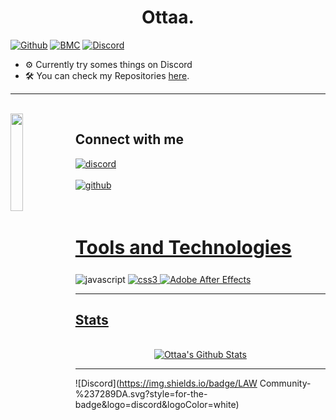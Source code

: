 <h1 align="center">Ottaa.</h1> 


[![Github](https://img.shields.io/twitter/url?label=Github&logo=GithUb&style=social&url=https%3A%2F%2Fgithub.com%2FOttaaDev)](https://github.com/OttaaDev)
           [![BMC](https://img.shields.io/badge/buy_me_a-coffee-FFDD00?style=shield&logo=paypal)](paypal.me/MoneymeYsa)
                   [![Discord](https://discordapp.com/api/guilds/716364441658327120/embed.png?style=shield)](https://discord.com/invite/cPKc5B6Gnv)




- ⚙ Currently try somes things on Discord
- 🛠 You can check my Repositories [here](https://github.com/OttaaDev?tab=repositories).

---

<br>
<img src ="https://drive.google.com/uc?export=view&id=1qg9c1Ek5w5ZXQjYfrSSRAxp5B6Ii-Zuf" align = "left" width = 20%>
<div>
<h2  > Connect with me</h2>


[<img align="top" alt="discord" src="https://img.shields.io/badge/Discord-5165f6?style=for-the-badge&logo=discord&logoColor=white" />](https://discord.gg/cPKc5B6Gnv)
<br>  
[<img align="top" alt="github" src="https://img.shields.io/badge/GitHub-000000?style=for-the-badge&logo=github&logoColor=white" />](https://github.com/OttaaDev)
<br>  
</div>
<br>


<h2 style="font-size:30px" align ="left" width = 100%><u>Tools and Technologies</u></h2>

<img src="https://img.shields.io/badge/JavaScript-000000?style=for-the-badge&logo=javascript&logoColor=white" alt="javascript" />  <a href="https://www.w3schools.com/css/" target="_blank"> <img src="https://img.shields.io/badge/CSS3-1572B6?style=for-the-badge&logo=css3&logoColor=white"
 alt="css3"  />  ![Adobe After Effects](https://img.shields.io/badge/Adobe%20After%20Effects-9999FF.svg?style=for-the-badge&logo=Adobe%20After%20Effects&logoColor=white)

---
           
## Stats
<p align="center">
  <br/>
    <a href="https://github.com/OttaaDev/github-readme-stats"><img alt="Ottaa's Github Stats" src="https://github-readme-stats.vercel.app/api?username=OttaaDev&show_icons=true&count_private=true&theme=react&hide_border=true&bg_color=0D1117" /></a>
  <br/>
</p>
           
           
           
           
--- 

![Discord](https://img.shields.io/badge/LAW Community-%237289DA.svg?style=for-the-badge&logo=discord&logoColor=white)

